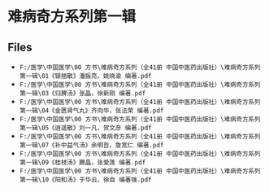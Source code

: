 # 难病奇方系列第一辑

## Files

- `F:/医学\中国医学\00 方书\难病奇方系列（全41册 中国中医药出版社）\难病奇方系列第一辑\01《银翘散》潘振亮，姚晓渝 编著.pdf`
- `F:/医学\中国医学\00 方书\难病奇方系列（全41册 中国中医药出版社）\难病奇方系列第一辑\03《归脾汤》张晶，徐新刚 编著.pdf`
- `F:/医学\中国医学\00 方书\难病奇方系列（全41册 中国中医药出版社）\难病奇方系列第一辑\04《金匮肾气丸》齐向华，张法荣 编著.pdf`
- `F:/医学\中国医学\00 方书\难病奇方系列（全41册 中国中医药出版社）\难病奇方系列第一辑\05《逍遥散》刘一凡，贺文彦 编著.pdf`
- `F:/医学\中国医学\00 方书\难病奇方系列（全41册 中国中医药出版社）\难病奇方系列第一辑\07《补中益气汤》余明哲，詹宽仁 编著.pdf`
- `F:/医学\中国医学\00 方书\难病奇方系列（全41册 中国中医药出版社）\难病奇方系列第一辑\09《桂枝汤》滕晶，张爱莲 编著.pdf`
- `F:/医学\中国医学\00 方书\难病奇方系列（全41册 中国中医药出版社）\难病奇方系列第一辑\10《阳和汤》于华云，徐自 编著强.pdf`
